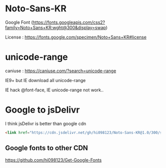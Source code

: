 # Noto-Sans-KR
Google Font (https://fonts.googleapis.com/css2?family=Noto+Sans+KR:wght@300&display=swap)

License : https://fonts.google.com/specimen/Noto+Sans+KR#license

# unicode-range
caniuse : https://caniuse.com/?search=unicode-range

IE9+ but IE download all unicode-range

IE hack @font-face, IE unicode-range not work..

# Google to jsDelivr
I think jsDelivr is better than google cdn
```html
<link href="https://cdn.jsdelivr.net/gh/hi098123/Noto-Sans-KR@1.0/300/swap/font.min.css" rel="stylesheet">
```

## Google fonts to other CDN
https://github.com/hi098123/Get-Google-Fonts
